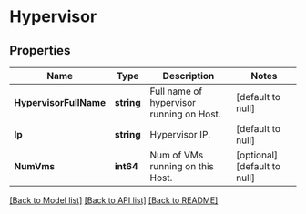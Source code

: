 # Hypervisor

## Properties
Name | Type | Description | Notes
------------ | ------------- | ------------- | -------------
**HypervisorFullName** | **string** | Full name of hypervisor running on Host. | [default to null]
**Ip** | **string** | Hypervisor IP. | [default to null]
**NumVms** | **int64** | Num of VMs running on this Host. | [optional] [default to null]

[[Back to Model list]](../README.md#documentation-for-models) [[Back to API list]](../README.md#documentation-for-api-endpoints) [[Back to README]](../README.md)
